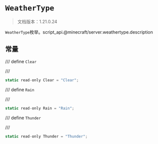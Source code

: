 # `WeatherType`

> 文档版本：1.21.0.24

`WeatherType`枚举。script_api.@minecraft/server.weathertype.description

## 常量

/// define
`Clear`


///

```js
static read-only Clear = "Clear";
```


/// define
`Rain`


///

```js
static read-only Rain = "Rain";
```


/// define
`Thunder`


///

```js
static read-only Thunder = "Thunder";
```

